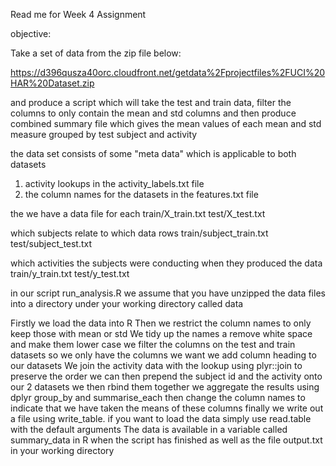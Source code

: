 Read me for Week 4 Assignment

objective:

Take a set of data from the zip file below:

https://d396qusza40orc.cloudfront.net/getdata%2Fprojectfiles%2FUCI%20HAR%20Dataset.zip

and produce a script which will take the test and train data, filter the columns to only 
contain the mean and std columns and then produce combined summary file which gives the
mean values of each mean and std measure grouped by test subject and activity

the data set consists of some "meta data" which is applicable to both datasets
1. activity lookups in the activity_labels.txt file
2. the column names for the datasets in the features.txt file

the we have a data file for each 
train/X_train.txt
test/X_test.txt

which subjects relate to which data rows
train/subject_train.txt
test/subject_test.txt

which activities the subjects were conducting when they produced the data
train/y_train.txt
test/y_test.txt

in our script run_analysis.R we assume that you have unzipped the data files into a 
directory under your working directory called data

Firstly we load the data into R
Then we restrict the column names to only keep those with mean or std
We tidy up the names a remove white space and make them lower case
we filter the columns on the test and train datasets so we only have the columns we want
we add column heading to our datasets
We join the activity data with the lookup using plyr::join to preserve the order
we can then prepend the subject id and the activity onto our 2 datasets
we then rbind them together
we aggregate the results using dplyr group_by and summarise_each
then change the column names to indicate that we have taken the means of these columns
finally we write out a file using write_table. if you want to load the data 
	simply use read.table with the default arguments
The data is available in a variable called summary_data in R when the script has finished as well as the file output.txt in your working directory
